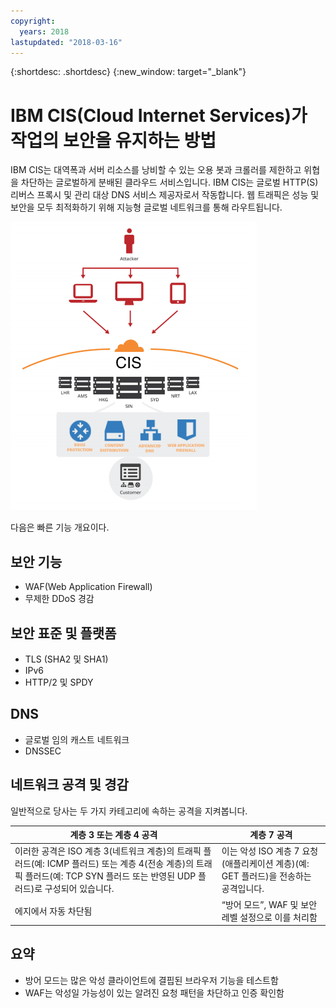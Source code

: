 ```yaml
---
copyright:
  years: 2018
lastupdated: "2018-03-16"
---
```


{:shortdesc: .shortdesc}
{:new_window: target="_blank"}

# IBM CIS(Cloud Internet Services)가 작업의 보안을 유지하는 방법

IBM CIS는 대역폭과 서버 리소스를 낭비할 수 있는 오용 봇과 크롤러를 제한하고 위협을 차단하는 글로벌하게 분배된 클라우드 서비스입니다. IBM CIS는 글로벌 HTTP(S) 리버스 프록시 및 관리 대상 DNS 서비스 제공자로서 작동합니다. 웹 트래픽은 성능 및 보안을 모두 최적화하기 위해 지능형 글로벌 네트워크를 통해 라우트됩니다. 

![security-graphic.png](images/security-graphic.png)

다음은 빠른 기능 개요이다.

## 보안 기능

 * WAF(Web Application Firewall)
 * 무제한 DDoS 경감

## 보안 표준 및 플랫폼

 * TLS (SHA2 및 SHA1)
 * IPv6
 * HTTP/2 및 SPDY

## DNS

 * 글로벌 임의 캐스트 네트워크
 * DNSSEC

## 네트워크 공격 및 경감

일반적으로 당사는 두 가지 카테고리에 속하는 공격을 지켜봅니다. 

| 계층 3 또는 계층 4 공격 | 계층 7 공격 |
|------------------------------|-----------------|
|이러한 공격은 ISO 계층 3(네트워크 계층)의 트래픽 플러드(예: ICMP 플러드) 또는 계층 4(전송 계층)의 트래픽 플러드(예: TCP SYN 플러드 또는 반영된 UDP 플러드)로 구성되어 있습니다. |이는 악성 ISO 계층 7 요청(애플리케이션 계층)(예: GET 플러드)을 전송하는 공격입니다. |
| 에지에서 자동 차단됨 | “방어 모드”, WAF 및 보안 레벨 설정으로 이를 처리함 |

## 요약

 * 방어 모드는 많은 악성 클라이언트에 결핍된 브라우저 기능을 테스트함 
 * WAF는 악성일 가능성이 있는 알려진 요청 패턴을 차단하고 인증 확인함 
